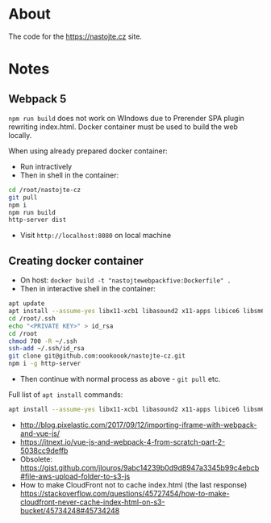 # About

The code for the <https://nastojte.cz> site.

# Notes


## Webpack 5

`npm run build` does not work on WIndows due to Prerender SPA plugin rewriting index.html. Docker container must be used to build the web locally.

When using already prepared docker container:

+ Run intractively
+ Then in shell in the container:

```sh
cd /root/nastojte-cz
git pull
npm i
npm run build
http-server dist
```

+ Visit `http://localhost:8080` on local machine

## Creating docker container

+ On host: `docker build -t "nastojtewebpackfive:Dockerfile" .`
+ Then in interactive shell in the container:

```sh
apt update
apt install --assume-yes libx11-xcb1 libasound2 x11-apps libice6 libsm6 libxaw7 libxft2 libxmu6 libxpm4 libxt6 x11-apps xbitmaps x11-common libxcomposite1 libxdamage1 chromium libxss1
cd /root/.ssh
echo "<PRIVATE KEY>" > id_rsa
cd /root
chmod 700 -R ~/.ssh
ssh-add ~/.ssh/id_rsa
git clone git@github.com:oookoook/nastojte-cz.git
npm i -g http-server
```

+ Then continue with normal process as above - `git pull` etc.

Full list of `apt install` commands:

```sh
apt install --assume-yes libx11-xcb1 libasound2 x11-apps libice6 libsm6 libxaw7 libxft2 libxmu6 libxpm4 libxt6 x11-apps xbitmaps x11-common libxcomposite1 libxdamage1 chromium libxss1
```

+ <http://blog.pixelastic.com/2017/09/12/importing-iframe-with-webpack-and-vue-js/>
+ <https://itnext.io/vue-js-and-webpack-4-from-scratch-part-2-5038cc9deffb>
+ Obsolete: <https://gist.github.com/jlouros/9abc14239b0d9d8947a3345b99c4ebcb#file-aws-upload-folder-to-s3-js>
+ How to make CloudFront not to cache index.html (the last response) <https://stackoverflow.com/questions/45727454/how-to-make-cloudfront-never-cache-index-html-on-s3-bucket/45734248#45734248>

